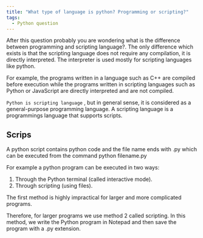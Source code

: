 ```yaml
---
title: "What type of language is python? Programming or scripting?"
tags:
  - Python question
---
```


After this question probably you are wondering what is the difference between programming and scripting language?.
The only difference which exists is that the scripting language does not require any compilation, it is directly interpreted. The interpreter is used mostly for scripting languages like python.

For example, the programs written in a language such as C++ are compiled before execution while the programs written in scripting languages such as Python or JavaScript are directly interpreted and are not compiled.

`Python is scripting language` , but in general sense, it is considered as a general-purpose programming language. A scripting language is a programmings language that supports scripts.

## Scrips

A python script contains python code and the file name ends with .py which can be executed from the command python filename.py

For example a python program can be executed in two ways:

1. Through the Python terminal (called interactive mode).
2. Through scripting (using files).

The first method is highly impractical for larger and more complicated programs.

Therefore, for larger programs we use method 2 called scripting. In this method, we write the Python program in Notepad and then save the program with a .py extension.
